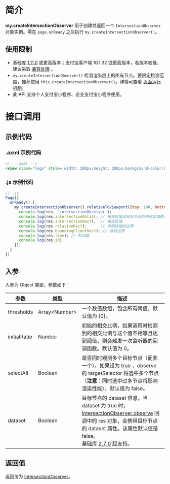 # 简介
**my.createIntersectionObserver** 用于创建并返回一个 `IntersectionObserver` 对象实例。需在 `page.onReady` 之后执行 `my.createIntersectionObserver()`。

## 使用限制

- 基础库 [1.11.0](https://opendocs.alipay.com/mini/framework/lib) 或更高版本；支付宝客户端 10.1.32 或更高版本，若版本较低，建议采取 [兼容处理](https://opendocs.alipay.com/mini/framework/compatibility) 。 
- `my.createIntersectionObserver()` 检测渲染层上的所有节点。要限定检测范围，推荐使用 `this.createIntersectionObserver()`。详情可查看 [页面运行机制](https://opendocs.alipay.com/mini/framework/page-detail#Page.prototype.createIntersectionObserver)。
- 此 API 支持个人支付宝小程序、企业支付宝小程序使用。

# 接口调用

## 示例代码

### .axml 示例代码

```html
<!-- .axml -->
<view class="logo" style='width: 200px;height: 200px;background-color:blue'>11</view>
```
### .js 示例代码

```javascript
// .js
Page({
  onReady() {
    my.createIntersectionObserver().relativeToViewport({top: 100, bottom: 100}).observe('.logo', (res) => {
      console.log(res, 'intersectionObserver');
      console.log(res.intersectionRatio); // 相交区域占目标节点的布局区域的比例
      console.log(res.intersectionRect);  // 相交区域
      console.log(res.relativeRect);      // 参照区域的边界
      console.log(res.boundingClientRect); // 目标边界
      console.log(res.time); // 时间戳
      console.log(res.id); 
    });
  }
})
```

## 入参
入参为 Object 类型，参数如下：

| **参数** | **类型** | **描述** |
| --- | --- | --- |
| thresholds | Array\<Number\> | 一个数值数组，包含所有阈值。默认值为 [0]。 |
| initialRatio | Number | 初始的相交比例，如果调用时检测到的相交比例与这个值不相等且达到阈值，则会触发一次监听器的回调函数。默认值为 0。 |
| selectAll | Boolean | 是否同时观测多个目标节点（而非一个），如果设为 true ，observe 的 targetSelector 将选中多个节点（**注意**：同时选中过多节点将影响渲染性能）。默认值为 false。 |
| dataset | Boolean | 目标节点的 dataset 信息。当 dataset 为 true 时，[IntersectionObserver.observe](https://opendocs.alipay.com/mini/api/pra7yc) 回调中的 res 对象，会携带目标节点的 dataset 属性。该属性默认值是 false。<br />基础库 [2.7.0](https://opendocs.alipay.com/mini/framework/lib-upgrade-v2) 起支持。 |

## 返回值
返回值为 [IntersectionObserver](https://opendocs.alipay.com/mini/api/intersectionobserver-overview)。
